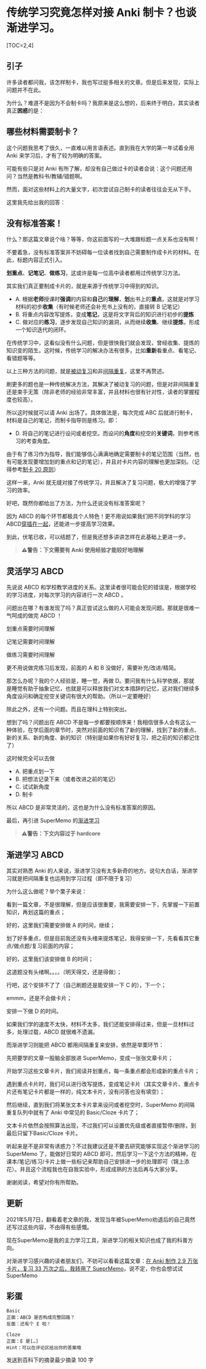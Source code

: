 # 传统学习究竟怎样对接 Anki 制卡？也谈渐进学习。

[TOC=2,4]

## **引子**

许多读者都问我，该怎样制卡，我也写过挺多相关的文章。但是后来发现，实际上问题并不在此。

为什么？难道不是因为不会制卡吗？我原来是这么想的，后来终于明白，其实读者真正**困惑**的是：

## **哪些材料需要制卡？**

这个问题我思考了很久，一直难以用言语表述。直到我在大学的第一年试着全用 Anki 来学习后，才有了较为明确的答案。

可能有些只是对 Anki 有所了解，却没有自己做过卡的读者会说：这个问题还用问？当然是教科书/教辅/错题啊。

然而，面对这些材料上的大量文字，初次尝试自己制卡的读者往往会无从下手。

这里我先给出我的回答：

## **没有标准答案！**

什么？那这篇文章说个啥？等等，你这前面写的一大堆跟标题一点关系也没有啊！

不要着急，没有标准答案并不妨碍每一位读者找到自己需要制作成卡片的材料。在此，标题内容正式引入。

**划重点**、**记笔记**、**做练习**，这或许是每一位高中读者都用过传统学习方法。

其实我们真正要制成卡片的，就是来源于传统学习中得到的知识。

*   A. 根据**老师**授课时**强调**的内容和**自己**的**理解**，**划**出书上的**重点**，这就是对学习材料的初步**收集**（有时候老师还会补充书上没有的，直接转 B 记笔记）
*   B. 将重点内容改写提炼，变成**笔记**，这是将文字背后的知识进行初步的**提炼**
*   C. 做对应的**练习**，逐步发现自己知识的漏洞，从而继续**收集**、继续**提炼**，形成一个知识迭代的闭环。

在传统学习中，这看似没有什么问题，但是很快我们就会发现，曾经收集、提炼的知识变的陌生。这时候，传统学习的解决办法有很多，比如**重新**看重点、看笔记、看错题等等。

以上三种方法的问题，就是[被动复习](https://zhuanlan.zhihu.com/p/57113246)和非[间隔重复](https://zhuanlan.zhihu.com/p/57020308)，这里不再赘述。

刷更多的题也是一种传统解决方法，其解决了被动复习的问题，但是对非间隔重复还是束手无策（除非老师的经验非常丰富，并且材料也很有针对性，读者的掌握程度也较高）。

所以这时候就可以请 Anki 出场了。具体做法是，每次完成 ABC 后就进行制卡，材料是自己的笔记，而制卡指导则是练习。即：

*   D. 将自己的笔记进行设问或者挖空。而设问的**角度**和挖空的**关键词**，则参考练习的考查角度。

由于有了练习作为指导，我们能够信心满满地确定需要制卡的笔记范围（当然，也有可能发现要增加划的重点和记的笔记），并且对卡片内容的理解也更加深刻。（记得参考[制卡 20 原则](https://zhuanlan.zhihu.com/p/52369009)）

这样一来，Anki 就无缝对接了传统学习，并且解决了复习问题，极大的增强了学习的效率。

好吧，既然你都给出了方法，为什么还说没有标准答案呢？

因为 ABCD 的每个环节都极具个人特色！更不用说如果我们把不同学科的学习 ABCD[穿插在一起](https://zhuanlan.zhihu.com/p/57139724)，还能进一步提高学习效果。

到此，伏笔已收，可以结题了，但是我还想多讲讲怎样在此基础上更进一步。

> **⚠警告：下文需要有 Anki 使用经验才能较好地理解**

## **灵活学习 ABCD**

先说说 ABCD 和学校教学进度的关系。这里读者很可能会犯的错误是，根据学校的学习进度，对每次学习的内容进行一次 ABCD 。

问题出在哪？有谁发现了吗？真正尝试这么做的人可能会发现问题。那就是很难一气呵成的做完 ABCD ！

划重点需要时间理解

记笔记需要时间理解

做练习需要时间理解

更不用说做完练习后发现，前面的 A 和 B 没做好，需要补充/改进/精简。

那怎么办呢？我的个人经验是，睡一觉，再做 D。要问我有什么科学依据，那就是睡觉有助于抽象记忆，也就是可以释放我们对文本措辞的记忆，这对我们继续多角度设问和确定挖空关键词有很大的帮助。（所以一定要睡好）

除此之外，还有一个问题。而且在理科上特别突出。

想到了吗？问题出在 ABCD 不是每一步都要按顺序来！我相信很多人会有这么一种体验，在学后面的章节时，突然对前面的知识有了新的理解，找到了新的重点、新的关系、新的角度、新的知识（特别是如果你有好好复习，把之前的知识都记住了）

这时候完全可以去做

*   A. 把重点划一下
*   B. 把想法记录下来（或者改进之前的笔记）
*   C. 试试新角度
*   D. 制卡

所以 ABCD 是非常灵活的，这也是为什么没有标准答案的原因。

最后，再引进 SuperMemo 的[渐进学习](https://link.zhihu.com/?target=https%3A//www.yuque.com/supermemo/wiki/incremental_learning)

> **⚠警告：下文内容过于 hardcore**

## **渐进学习 ABCD**

其实对熟悉 Anki 的人来说，渐进学习没有太多新奇的地方。说句大白话，渐进学习就是把间隔重复也运用到学习过程（即不限于复习）

为什么这么做呢？举个栗子来说：

看到一篇文章，不是很理解，但是应该很重要，我需要安排一下，先掌握一下前置知识，再划这篇的重点；

好的，这里我们需要安排做 A 的时间，继续；

划了好多重点，但是目前我还没有头绪来提炼笔记，我得安排一下，先看看其它重点/做点题/复习前面的内容；

好的，这里我们该安排做 B 的时间；

这道题没有头绪啊。。。。（明天得交，还是得做）；

行吧，这个安排不了了（自己刷题还是能安排一下 C 的），下一个；

emmm，还是不会做卡片；

安排一下做 D 的时间。

如果我们学的速度不太快，材料不太多，我们还能安排得过来，但是一旦材料过多，处理过载，ABCD 就很难不遗漏。

而渐进学习则能把 ABCD 都用间隔重复来安排，依然是举栗环节：

先把要学的文章一股脑全部放进 SuperMemo，变成一张张文章卡片；

开始学习这些文章卡片，我们阅读并划重点，每一条重点都会形成新的重点卡片；

遇到重点卡片时，我们可以进行改写提炼，变成笔记卡片（其实文章卡片、重点卡片还有笔记卡片都是一样的，纯文本卡片，没有问答也没有填空）；

然后继续，直到我们将某张文本卡片拿来设问或者挖空时，SuperMemo 的间隔重复队列中就有了 Anki 中常见的 Basic/Cloze 卡片了；

文本卡片依然会按照算法出现，不过我们可以设置优先级或者直接暂停/删除，到最后只留下Basic/Cloze 卡片。

听起来是不是非常有诱惑力？不过我建议还是不要去研究能够实现这个渐进学习的 SuperMemo 了，能做好日常的 ABCD 即可，然后学习一下这个方法的精神，在课本/笔记/练习/卡片上做一些标记来帮助自己安排进一步的处理即可（锦上添花）。并且这个流程我也在自我实验中，形成成熟的方法后再与大家分享。

谢谢阅读，希望对你有所帮助。

## 更新

2021年5月7日，翻看着老文章的我，发现当年被SuperMemo劝退后的自己竟然还写过这些内容，不由得有些感慨。

现在SuperMemo是我的主力学习工具，渐进学习的相关知识也成了我的科普方向。

对渐进学习感兴趣的读者朋友们，不妨可以看看这篇文章：[在 Anki 制作 2.9 万张卡片，复习 33 万次之后，我转用了 SueprMemo](https://zhuanlan.zhihu.com/p/279553703)，说不定，你也会想试试SuperMemo

## **彩蛋**

~~~text
Basic
正面：ABCD 是否构成完整回路？
反面：还有个 E 啦！
~~~

  

~~~text
Cloze
正面：E 是[…]
Hint：可以在评论区给出你的答案哦
~~~

发送到百科下的摘录最少摘录 100 字